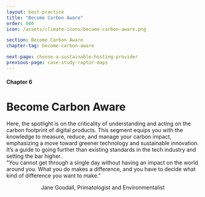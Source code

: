 ```yaml
---
layout: best-practice
title: "Become Carbon Aware"
order: 600
icon: /assets/climate-icons/become-carbon-aware.png

section: Become Carbon Aware
chapter-tag: become-carbon-aware

next-page: choose-a-sustainable-hosting-provider
previous-page: case-study-raptor-maps
---
```

#### Chapter 6
# Become Carbon Aware

<div class="intro-chapter" style="text-align:left;"> 
  Here, the spotlight is on the criticality of understanding and acting on the carbon footprint of digital products. This segment equips you with the knowledge to measure, reduce, and manage your carbon impact, emphasizing a move toward greener technology and sustainable innovation. It’s a guide to going further than existing standards in the tech industry and setting the bar higher.
</div>

<div class="bigquote">
  <span class="highlight">"You cannot get through a single day without having an impact on the world around you. What you do makes a difference, and you have to decide what kind of difference you want to make."</span>
</div>

<p style="text-align:center;">Jane Goodall, Primatologist and Environmentalist</p>